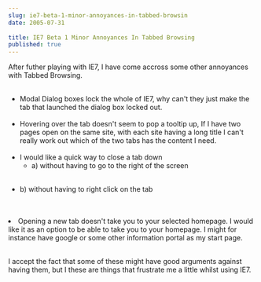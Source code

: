 ```yaml
---
slug: ie7-beta-1-minor-annoyances-in-tabbed-browsin
date: 2005-07-31
 
title: IE7 Beta 1 Minor Annoyances In Tabbed Browsing
published: true
---
```

After futher playing with IE7, I have come accross some other annoyances with Tabbed Browsing.<p /><ul>
<br /><li>Modal Dialog boxes lock the whole of IE7, why can't they just make the tab that launched the dialog box locked out.</li>
<br /><li>Hovering over the tab doesn't seem to pop a tooltip up,  If I have two pages open on the same site, with each site having a long title I can't really work out which of the two tabs has the content I need.</li>
<br /><li>I would like a quick way to close a tab down<br /><ul><li>a) without having to go to the right of the screen</li></ul>
<br />
</li>
<li>b) without having to right click on the tab</li>
<br />
</ul><br /><li>Opening a new tab doesn't take you to your selected homepage.  I would like it as an option to be able to take you to your homepage.  I might for instance have google or some other information portal as my start page.</li><p /><br />I accept the fact that some of these might have good arguments against having them, but I these are things that frustrate me a little whilst using IE7.<p />

